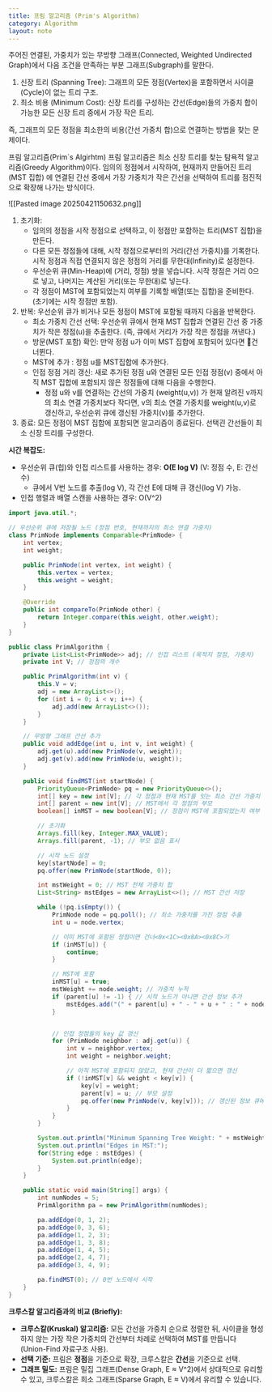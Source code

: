 ```yaml
---
title: 프림 알고리즘 (Prim's Algorithm)
category: Algorithm
layout: note
---
```


주어진 연결된, 가중치가 있는 무방향 그래프(Connected, Weighted Undirected Graph)에서 다음 조건을 만족하는 부분 그래프(Subgraph)를 말한다. 
1. 신장 트리 (Spanning Tree): 그래프의 모든 정점(Vertex)을 포함하면서 사이클(Cycle)이 없는 트리 구조.
2. 최소 비용 (Minimum Cost): 신장 트리를 구성하는 간선(Edge)들의 가중치 합이 가능한 모든 신장 트리 중에서 가장 작은 트리.

즉, 그래프의 모든 정점을 최소한의 비용(간선 가중치 합)으로 연결하는 방법을 찾는 문제이다. 

프림 알고리즘(Prim`s Algirhtm)
프림 알고리즘은 최소 신장 트리를 찾는 탐욕적 알고리즘(Greedy Algorithm)이다. 임의의 정점에서 시작하여, 현재까지 만들어진 트리(MST 집합) 에 연결된 간선 중에서 가장 가중치가 작은 간선을 선택하여 트리를 점진적으로 확장해 나가는 방식이다. 

![[Pasted image 20250421150632.png]]

1. 초기화:
	- 임의의 정점을 시작 정점으로 선택하고, 이 정점만 포함하는 트리(MST 집합)을 만든다. 
	- 다른 모든 정점들에 대해, 시작 정점으로부터의 거리(간선 가중치)를 기록한다. 시작 정점과 직접 연결되지 않은 정점의 거리를 무한대(Infinity)로 설정한다. 
	- 우선순위 큐(Min-Heap)에 (거리, 정점) 쌍을 넣습니다. 시작 정점은 거리 0으로 넣고, 나머지는 계산된 거리(또는 무한대)로 넣는다. 
	- 각 정점이 MST에 포함되었는지 여부를 기록할 배열(또는 집합)을 준비한다. (초기에는 시작 정점만 포함).
2. 반복: 우선순위 큐가 비거나 모든 정점이 MST에 포함될 때까지 다음을 반복한다. 
	- 최소 가중치 간선 선택: 우선순위 큐에서 현재 MST 집합과 연결된 간선 중 가중치가 작은 정점(u)을 추출한다. (즉, 큐에서 거리가 가장 작은 정점을 꺼낸다.)
	- 방문(MST 포함) 확인: 만약 정점 u가 이미 MST 집합에 포함되어 있다면 건너뛴다. 
	- MST에 추가 : 정점 u를 MST집합에 추가한다. 
	- 인접 정점 거리 갱신: 새로 추가된 정점 u와 연결된 모든 인접 정점(v) 중에서 아직 MST 집합에 포함되지 않은 정점들에 대해 다음을 수행한다. 
		- 정점 u와 v를 연결하는 간선의 가중치 (weight(u,v)) 가 현재 알려진 v까지의 최소 연결 가중치보다 작다면, v의 최소 연결 가중치를 weight(u,v)로 갱신하고, 우선순위 큐에 갱신된 가중치(v)를 추가한다.
3. 종료: 모든 정점이 MST 집합에 포함되면 알고리즘이 종료된다. 선택괸 간선들이 최소 신장 트리를 구성한다. 

**시간 복잡도:**

- 우선순위 큐(힙)와 인접 리스트를 사용하는 경우: **O(E log V)** (V: 정점 수, E: 간선 수)
    - 큐에서 V번 노드를 추출(log V), 각 간선 E에 대해 큐 갱신(log V) 가능.
- 인접 행렬과 배열 스캔을 사용하는 경우: O(V^2)

```java
import java.util.*;

// 우선순위 큐에 저장될 노드 (정점 번호, 현재까지의 최소 연결 가중치)
class PrimNode implements Comparable<PrimNode> {
    int vertex;
    int weight;

    public PrimNode(int vertex, int weight) {
        this.vertex = vertex;
        this.weight = weight;
    }

    @Override
    public int compareTo(PrimNode other) {
        return Integer.compare(this.weight, other.weight);
    }
}

public class PrimAlgorithm {
    private List<List<PrimNode>> adj; // 인접 리스트 (목적지 정점, 가중치)
    private int V; // 정점의 개수

    public PrimAlgorithm(int v) {
        this.V = v;
        adj = new ArrayList<>();
        for (int i = 0; i < v; i++) {
            adj.add(new ArrayList<>());
        }
    }

    // 무방향 그래프 간선 추가
    public void addEdge(int u, int v, int weight) {
        adj.get(u).add(new PrimNode(v, weight));
        adj.get(v).add(new PrimNode(u, weight));
    }

    public void findMST(int startNode) {
        PriorityQueue<PrimNode> pq = new PriorityQueue<>();
        int[] key = new int[V]; // 각 정점과 현재 MST를 잇는 최소 간선 가중치
        int[] parent = new int[V]; // MST에서 각 정점의 부모
        boolean[] inMST = new boolean[V]; // 정점이 MST에 포함되었는지 여부

        // 초기화
        Arrays.fill(key, Integer.MAX_VALUE);
        Arrays.fill(parent, -1); // 부모 없음 표시

        // 시작 노드 설정
        key[startNode] = 0;
        pq.offer(new PrimNode(startNode, 0));

        int mstWeight = 0; // MST 전체 가중치 합
        List<String> mstEdges = new ArrayList<>(); // MST 간선 저장

        while (!pq.isEmpty()) {
            PrimNode node = pq.poll(); // 최소 가중치를 가진 정점 추출
            int u = node.vertex;

            // 이미 MST에 포함된 정점이면 건너<0x<1C><0x8A><0x8C>기
            if (inMST[u]) {
                continue;
            }

            // MST에 포함
            inMST[u] = true;
            mstWeight += node.weight; // 가중치 누적
            if (parent[u] != -1) { // 시작 노드가 아니면 간선 정보 추가
                mstEdges.add("(" + parent[u] + " - " + u + " : " + node.weight + ")");
            }


            // 인접 정점들의 key 값 갱신
            for (PrimNode neighbor : adj.get(u)) {
                int v = neighbor.vertex;
                int weight = neighbor.weight;

                // 아직 MST에 포함되지 않았고, 현재 간선이 더 짧으면 갱신
                if (!inMST[v] && weight < key[v]) {
                    key[v] = weight;
                    parent[v] = u; // 부모 설정
                    pq.offer(new PrimNode(v, key[v])); // 갱신된 정보 큐에 추가
                }
            }
        }

        System.out.println("Minimum Spanning Tree Weight: " + mstWeight);
        System.out.println("Edges in MST:");
        for(String edge : mstEdges) {
            System.out.println(edge);
        }
    }

    public static void main(String[] args) {
        int numNodes = 5;
        PrimAlgorithm pa = new PrimAlgorithm(numNodes);

        pa.addEdge(0, 1, 2);
        pa.addEdge(0, 3, 6);
        pa.addEdge(1, 2, 3);
        pa.addEdge(1, 3, 8);
        pa.addEdge(1, 4, 5);
        pa.addEdge(2, 4, 7);
        pa.addEdge(3, 4, 9);

        pa.findMST(0); // 0번 노드에서 시작
    }
}
```


**크루스칼 알고리즘과의 비교 (Briefly):**

- **크루스칼(Kruskal) 알고리즘:** 모든 간선을 가중치 순으로 정렬한 뒤, 사이클을 형성하지 않는 가장 작은 가중치의 간선부터 차례로 선택하여 MST를 만듭니다 (Union-Find 자료구조 사용).
- **선택 기준:** 프림은 **정점**을 기준으로 확장, 크루스칼은 **간선**을 기준으로 선택.
- **그래프 밀도:** 프림은 밀집 그래프(Dense Graph, E ≈ V^2)에서 상대적으로 유리할 수 있고, 크루스칼은 희소 그래프(Sparse Graph, E ≈ V)에서 유리할 수 있습니다.
